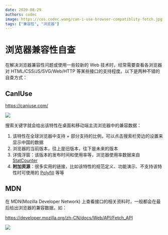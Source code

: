 ```yaml
---
date: 2020-08-29
authors: codec
image: https://cos.codec.wang/can-i-use-browser-compatiblity-fetch.jpg
tags: ["兼容性", "浏览器"]
---
```


# 浏览器兼容性自查

在解决浏览器兼容性问题或使用一些较新的 Web 技术时，经常需要查看各浏览器对 HTML/CSS/JS/SVG/Web/HTTP 等某些接口的支持程度。以下是两种不错的自查方式：

## CanIUse

https://caniuse.com/

<!--truncate-->

![](https://cos.codec.wang/can-i-use-browser-compatiblity-fetch.jpg)

搜索关键字就会给出该特性在桌面和移动端主流浏览器中的兼容数据：

1. 该特性在全球浏览器中支持 + 部分支持的比例，可以点击搜索栏旁边的设置来显示中国的数据
2. 浏览器的当前版本，往上是旧版本，往下是未来的版本
3. 详情浮窗：该版本的发布时间和使用率等，浏览器使用率数据来自 [StatCounter](https://gs.statcounter.com/)
4. **附加资源**：很多实用的链接，比如该特性的规范定义、功能演示、不支持该特性时可使用的 [Polyfill](./polyfill-and-shim.md) 等等

## MDN

在 MDN(Mozilla Developer Network) 上查看接口的相关资料时，一般都会在最后给出浏览器的兼容数据，如：

https://developer.mozilla.org/zh-CN/docs/Web/API/Fetch_API

![](https://cos.codec.wang/mdn-browser-compatiblity-fetch-api.jpg)
